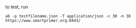 to test, run
```
ab -p testfilename.json -T application/json -c 30 -n 30 https://www.smartprimer.org:8443/
```
